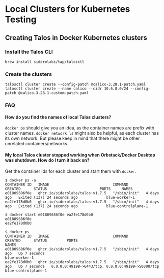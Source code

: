 # Local Clusters for Kubernetes Testing

## Creating Talos in Docker Kubernetes clusters

### Install the Talos CLI

```
brew install siderolabs/tap/talosctl
```

### Create the clusters

```
talosctl cluster create --config-patch @calico-3.28.1-patch.yaml
talosctl cluster create --name calico --cidr 10.6.0.0/24 --config-patch @calico-3.28.1-custom-patch.yaml
```

### FAQ

#### How do you find the names of local Talos clusters?

`docker ps` should give you an idea, as the container names are prefix with cluster names. `docker network ls` might also be helpful, as each cluster has its own network. But please keep in mind that there might be other unrelated containers/networks.

#### My local Talos cluster stopped working when Orbstack/Docker Desktop was shutdown.  How do I turn it back on?

Get the container ids for each cluster and start them with `docker`. 

```
$ docker ps -a
CONTAINER ID   IMAGE                             COMMAND        CREATED      STATUS                        PORTS     NAMES
e01809686f0e   ghcr.io/siderolabs/talos:v1.7.5   "/sbin/init"   4 days ago   Exited (137) 24 seconds ago             blue-worker-1
ea2fe178d0b0   ghcr.io/siderolabs/talos:v1.7.5   "/sbin/init"   4 days ago   Exited (137) 24 seconds ago             blue-controlplane-1

$ docker start e01809686f0e ea2fe178d0b0
e01809686f0e
ea2fe178d0b0

$ docker ps
CONTAINER ID   IMAGE                             COMMAND        CREATED      STATUS         PORTS                                               NAMES
e01809686f0e   ghcr.io/siderolabs/talos:v1.7.5   "/sbin/init"   4 days ago   Up 7 seconds                                                       blue-worker-1
ea2fe178d0b0   ghcr.io/siderolabs/talos:v1.7.5   "/sbin/init"   4 days ago   Up 7 seconds   0.0.0.0:49198->6443/tcp, 0.0.0.0:49199->50000/tcp   blue-controlplane-1
```
